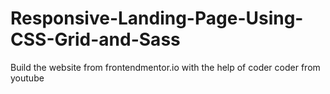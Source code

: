 # Responsive-Landing-Page-Using-CSS-Grid-and-Sass

Build the website from frontendmentor.io
with the help of coder coder from youtube
